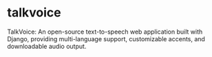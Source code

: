 # talkvoice
TalkVoice: An open-source text-to-speech web application built with Django, providing multi-language support, customizable accents, and downloadable audio output.
